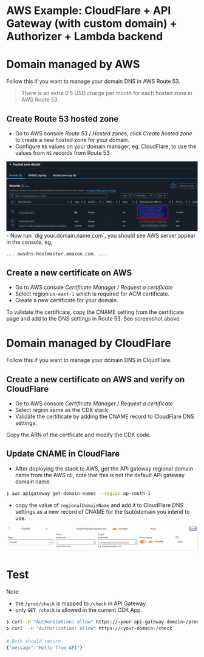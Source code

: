# AWS Example: CloudFlare + API Gateway (with custom domain) + Authorizer + Lambda backend

# Domain managed by AWS

Follow this if you want to manage your domain DNS in AWS Route 53.

> There is an extra 0.5 USD charge per month for each hosted zone in AWS Route 53.

## Create Route 53 hosted zone

- Go to AWS console *Route 53* / *Hosted zones*, click *Create hosted zone* to create a new hosted zone for your domain.
- Configure `NS` values on your domain manager, eg. CloudFlare, to use the values from `NS` records from Route 53:

<img src="hosted-zone.png"/>
- Now run `dig your.domain.name.com`, you should see AWS server appear in the console, eg,

``` bash
... awsdns-hostmaster.amazon.com. ...
```

## Create a new certificate on AWS

- Go to AWS console *Certificate Manager* / *Request a certificate*
- Select region `us-east-1` which is required for ACM certificate.
- Create a new certificate for your domain.

To validate the certificate, copy the CNAME setting from the certificate page and add to the DNS settings in Route 53. See screenshot above.


# Domain managed by CloudFlare

Follow this if you want to manage your domain DNS in CloudFlare.

## Create a new certificate on AWS and verify on CloudFlare

- Go to AWS console *Certificate Manager* / *Request a certificate*
- Select region same as the CDK stack
- Validate the certificate by adding the CNAME record to CloudFlare DNS settings.

Copy the ARN of the certficate and modify the CDK code.

## Update CNAME in CloudFlare

- After deploying the stack to AWS, get the API gateway regional domain name from the AWS cli, note that this is not the default API gateway domain name:

``` bash
❯ aws apigateway get-domain-names --region ap-south-1
```
- copy the value of `regionalDomainName` and add it to CloudFlare DNS settings as a new record of CNAME for the (sub)domain you intend to use.

<img src="cloudflare-dns.png"/>



# Test

Note:
- the `/prod/check` is mapped to `/check` in API Gateway.
- only `GET /check` is allowed in the current CDK App.

``` bash
❯ curl -H "Authorization: allow" https://<your-api-gateway-domain>/prod/check
❯ curl  -H "Authorization: allow" https://<your-domain>/check

# Both should return
{"message":"Hello from API"}
```
